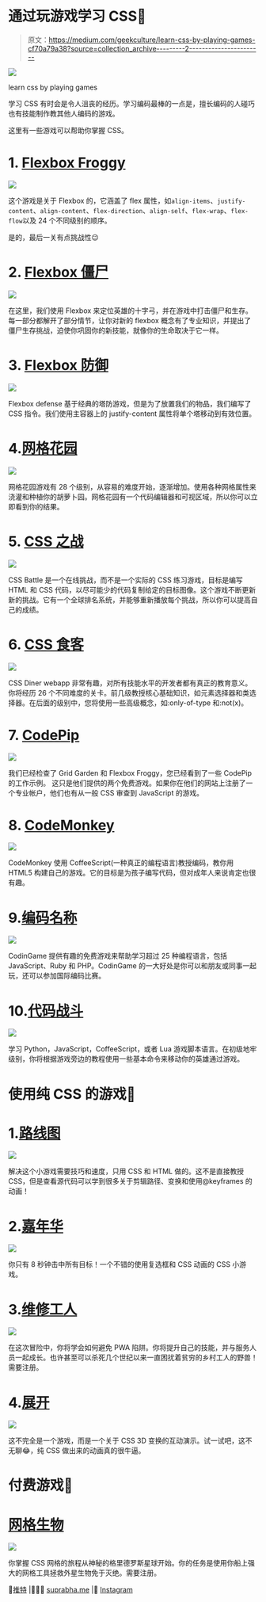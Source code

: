 # 通过玩游戏学习 CSS👾

> 原文：<https://medium.com/geekculture/learn-css-by-playing-games-cf70a79a38?source=collection_archive---------2----------------------->

![](img/76a96324b760775f59ea6ad2cc842499.png)

learn css by playing games

学习 CSS 有时会是令人沮丧的经历。学习编码最棒的一点是，擅长编码的人碰巧也有技能制作教其他人编码的游戏。

这里有一些游戏可以帮助你掌握 CSS。

# 1. [Flexbox Froggy](http://flexboxfroggy.com/)

![](img/a3be495156f151eeecd35013e7eb8c4f.png)

这个游戏是关于 Flexbox 的，它涵盖了 flex 属性，如`align-items`、`justify-content`、`align-content`、`flex-direction`、`align-self`、`flex-wrap`、`flex-flow`以及 24 个不同级别的顺序。

是的，最后一关有点挑战性😉

# 2. [Flexbox 僵尸](https://mastery.games/flexboxzombies/)

![](img/70ae726055a7f1c7b30591c8ebfe46d8.png)

在这里，我们使用 Flexbox 来定位英雄的十字弓，并在游戏中打击僵尸和生存。
每一部分都解开了部分情节，让你对新的 flexbox 概念有了专业知识，并提出了僵尸生存挑战，迫使你巩固你的新技能，就像你的生命取决于它一样。

# 3. [Flexbox 防御](http://www.flexboxdefense.com/)

![](img/851d017d3fd53f02f38ad1765b59fdc8.png)

Flexbox defense 基于经典的塔防游戏，但是为了放置我们的物品，我们编写了 CSS 指令。我们使用主容器上的 justify-content 属性将单个塔移动到有效位置。

# 4.[网格花园](https://cssgridgarden.com/)

![](img/a1a1cc587c1201ebf3348ae743068881.png)

网格花园游戏有 28 个级别，从容易的难度开始，逐渐增加。使用各种网格属性来浇灌和种植你的胡萝卜园。网格花园有一个代码编辑器和可视区域，所以你可以立即看到你的结果。

# 5. [CSS 之战](https://cssbattle.dev/)

![](img/13c1a989e2b185918c57d50b29a98ed3.png)

CSS Battle 是一个在线挑战，而不是一个实际的 CSS 练习游戏，目标是编写 HTML 和 CSS 代码，以尽可能少的代码复制给定的目标图像。这个游戏不断更新新的挑战。它有一个全球排名系统，并能够重新播放每个挑战，所以你可以提高自己的成绩。

# 6. [CSS 食客](https://flukeout.github.io/)

![](img/8a3a5918261b8794c0e94e8216621331.png)

CSS Diner webapp 非常有趣，对所有技能水平的开发者都有真正的教育意义。你将经历 26 个不同难度的关卡。前几级教授核心基础知识，如元素选择器和类选择器。在后面的级别中，您将使用一些高级概念，如:only-of-type 和:not(x)。

# 7. [CodePip](https://codepip.com/)

![](img/fbdff264d8e6ac5a40279413d38e4d98.png)

我们已经检查了 Grid Garden 和 Flexbox Froggy，您已经看到了一些 CodePip 的工作示例。
这只是他们提供的两个免费游戏。如果你在他们的网站上注册了一个专业帐户，他们也有从一般 CSS 审查到 JavaScript 的游戏。

# 8. [CodeMonkey](https://www.playcodemonkey.com/)

![](img/1b84049f77190ca240b45d2fe2def24e.png)

CodeMonkey 使用 CoffeeScript(一种真正的编程语言)教授编码，教你用 HTML5 构建自己的游戏。它的目标是为孩子编写代码，但对成年人来说肯定也很有趣。

# 9.[编码名称](https://www.codingame.com/start)

![](img/b5a38a888bd68517b5596d4d62a6f279.png)

CodinGame 提供有趣的免费游戏来帮助学习超过 25 种编程语言，包括 JavaScript、Ruby 和 PHP。CodinGame 的一大好处是你可以和朋友或同事一起玩，还可以参加国际编码比赛。

# 10.[代码战斗](https://codecombat.com/)

![](img/ded1f317b32c28b4dac6daca2c3d20fc.png)

学习 Python，JavaScript，CoffeeScript，或者 Lua 游戏脚本语言。在初级地牢级别，你将根据游戏旁边的教程使用一些基本命令来移动你的英雄通过游戏。

# 使用纯 CSS 的游戏🔖

# 1.[路线图](http://victordarras.fr/cssgame)

![](img/eea1e5fd0d859c24badd6d93a7fbe106.png)

解决这个小游戏需要技巧和速度，只用 CSS 和 HTML 做的。这不是直接教授 CSS，但是查看源代码可以学到很多关于剪辑路径、变换和使用@keyframes 的动画！

# 2.[嘉年华](https://codepen.io/una/pen/NxZaNr)

![](img/0a7cef1df097f683c1ff0189465605f7.png)

你只有 8 秒钟击中所有目标！一个不错的使用复选框和 CSS 动画的 CSS 小游戏。

# 3.[维修工人](https://serviceworkies.com/)

![](img/cd472314352b07250f859403da513981.png)

在这次冒险中，你将学会如何避免 PWA 陷阱。你将提升自己的技能，并与服务人员一起成长。也许甚至可以杀死几个世纪以来一直困扰着贫穷的乡村工人的野兽！需要注册。

# 4.[展开](https://rupl.github.io/unfold/)

![](img/0308e30f4e7d5725c0a9b5ac3602b065.png)

这不完全是一个游戏，而是一个关于 CSS 3D 变换的互动演示。试一试吧，这不无聊😂，纯 CSS 做出来的动画真的很牛逼。

# 付费游戏🤑

# [网格生物](https://gridcritters.com/)

![](img/75676bf68306c7d9af431caae9543c92.png)

你掌握 CSS 网格的旅程从神秘的格里德罗斯星球开始。你的任务是使用你船上强大的网格工具拯救外星生物免于灭绝。需要注册。

🌟[推特](https://twitter.com/suprabhasupi) |👩🏻‍💻 [suprabha.me](https://www.suprabha.me/) |🌟 [Instagram](https://www.instagram.com/suprabhasupi/)